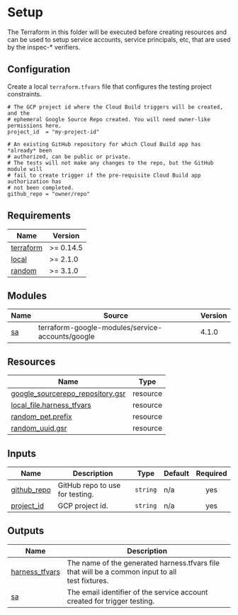 # Setup

The Terraform in this folder will be executed before creating resources and can
be used to setup service accounts, service principals, etc, that are used by the
inspec-* verifiers.

## Configuration

Create a local `terraform.tfvars` file that configures the testing project
constraints.

```hcl
# The GCP project id where the Cloud Build triggers will be created, and the
# ephemeral Google Source Repo created. You will need owner-like permissions here.
project_id  = "my-project-id"

# An existing GitHub repository for which Cloud Build app has *already* been
# authorized, can be public or private.
# The tests will not make any changes to the repo, but the GitHub module will
# fail to create trigger if the pre-requisite Cloud Build app authorization has
# not been completed.
github_repo = "owner/repo"
```

<!-- markdownlint-disable MD033 MD034 -->
<!-- BEGIN_TF_DOCS -->
## Requirements

| Name | Version |
|------|---------|
| <a name="requirement_terraform"></a> [terraform](#requirement\_terraform) | >= 0.14.5 |
| <a name="requirement_local"></a> [local](#requirement\_local) | >= 2.1.0 |
| <a name="requirement_random"></a> [random](#requirement\_random) | >= 3.1.0 |

## Modules

| Name | Source | Version |
|------|--------|---------|
| <a name="module_sa"></a> [sa](#module\_sa) | terraform-google-modules/service-accounts/google | 4.1.0 |

## Resources

| Name | Type |
|------|------|
| [google_sourcerepo_repository.gsr](https://registry.terraform.io/providers/hashicorp/google/latest/docs/resources/sourcerepo_repository) | resource |
| [local_file.harness_tfvars](https://registry.terraform.io/providers/hashicorp/local/latest/docs/resources/file) | resource |
| [random_pet.prefix](https://registry.terraform.io/providers/hashicorp/random/latest/docs/resources/pet) | resource |
| [random_uuid.gsr](https://registry.terraform.io/providers/hashicorp/random/latest/docs/resources/uuid) | resource |

## Inputs

| Name | Description | Type | Default | Required |
|------|-------------|------|---------|:--------:|
| <a name="input_github_repo"></a> [github\_repo](#input\_github\_repo) | GitHub repo to use for testing. | `string` | n/a | yes |
| <a name="input_project_id"></a> [project\_id](#input\_project\_id) | GCP project id. | `string` | n/a | yes |

## Outputs

| Name | Description |
|------|-------------|
| <a name="output_harness_tfvars"></a> [harness\_tfvars](#output\_harness\_tfvars) | The name of the generated harness.tfvars file that will be a common input to all<br>test fixtures. |
| <a name="output_sa"></a> [sa](#output\_sa) | The email identifier of the service account created for trigger testing. |
<!-- END_TF_DOCS -->
<!-- markdownlint-enable MD033 MD034 -->
